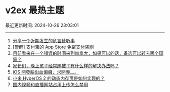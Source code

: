 # v2ex 最热主题

最近更新时间: 2024-10-26 23:03:01

--- 
1. [分享一个近期发生的危言耸听事](https://www.v2ex.com/t/1083781) 
2. [[警醒] 支付宝的 App Store 免密支付盗刷](https://www.v2ex.com/t/1083796) 
3. [目前看来在一个错误的时间来到加拿大，如果可以的话，备选可以转去哪个国家？](https://www.v2ex.com/t/1083809) 
4. [家长们，晚上孩子经常踢被子有什么样的解决办法吗？](https://www.v2ex.com/t/1083815) 
5. [iOS 開發腦出血偏癱，求開導。。。](https://www.v2ex.com/t/1083851) 
6. [小米 HyperOS 2 的动态内存页是如何实现的？](https://www.v2ex.com/t/1083766) 
7. [国内视频和直播网站占用上传怎么禁用](https://www.v2ex.com/t/1083778) 
